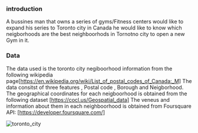 ### introduction 

A bussines man that owns a series of gyms/Fitness centers would like to expand his series to Toronto city in Canada he would like to know which neigborhoods are the best neighboorhods in Tornotno city to open a new Gym in it.

### Data

The data used is the toronto city negiboorhood information from the following wikipedia page[https://en.wikipedia.org/wiki/List_of_postal_codes_of_Canada:_M]
The data consitst of three features , Postal code , Borough and Neigborhood.
The geographical coordinates for each neigboorhood is obtained from the following dataset [https://cocl.us/Geospatial_data]
The veneus and information about them in each neighboorhood is obtained from Foursquare API: [https://developer.foursquare.com/]


![toronto_city](https://user-images.githubusercontent.com/72076328/107884557-6169bc00-6efe-11eb-8707-4b3df6e706ce.PNG)
